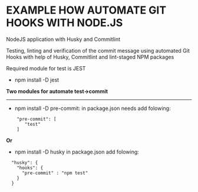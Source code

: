 # EXAMPLE HOW AUTOMATE GIT HOOKS WITH NODE.JS
NodeJS application with Husky and Commitlint

Testing, linting and verification of the commit message using automated  Git Hooks with help of Husky, Commitlint and lint-staged NPM packages

Required module for test is JEST
- npm install -D jest

__Two modules for automate test->commit__
***
- npm install -D pre-commit:
in package.json needs add folowing:
```
    "pre-commit": [
       "test"
    ]
```
__Or__
- npm install -D husky
in package.json add folowing:
```
  "husky": {
    "hooks": {
      "pre-commit" : "npm test"
    }
  }
```
